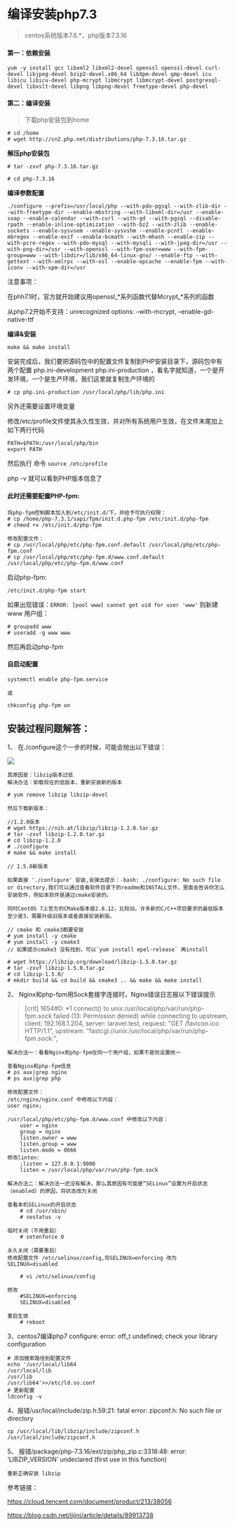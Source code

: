# 编译安装php7.3

> centos系统版本7.6.*，php版本7.3.16


#### 第一：依赖安装

```
yum -y install gcc libxml2 libxml2-devel openssl openssl-devel curl-devel libjpeg-devel bzip2-devel.x86_64 libXpm-devel gmp-devel icu libicu libicu-devel php-mcrypt libmcrypt libmcrypt-devel postgresql-devel libxslt-devel libpng libpng-devel freetype-devel php-devel
```

#### 第二：编译安装

> 下载php安装包到home

```
# cd /home
# wget http://cn2.php.net/distributions/php-7.3.16.tar.gz
```

**解压php安装包**

```
# tar -zxvf php-7.3.16.tar.gz

# cd php-7.3.16
```

**编译参数配置**

```
./configure --prefix=/usr/local/php --with-pdo-pgsql --with-zlib-dir --with-freetype-dir --enable-mbstring --with-libxml-dir=/usr --enable-soap --enable-calendar --with-curl --with-gd --with-pgsql --disable-rpath --enable-inline-optimization --with-bz2 --with-zlib --enable-sockets --enable-sysvsem --enable-sysvshm --enable-pcntl --enable-mbregex --enable-exif --enable-bcmath --with-mhash --enable-zip --with-pcre-regex --with-pdo-mysql --with-mysqli --with-jpeg-dir=/usr --with-png-dir=/usr --with-openssl --with-fpm-user=www --with-fpm-group=www --with-libdir=/lib/x86_64-linux-gnu/ --enable-ftp --with-gettext --with-xmlrpc --with-xsl --enable-opcache --enable-fpm --with-iconv --with-xpm-dir=/usr
```

注意事项：

在phh7.1时，官方就开始建议用openssl_*系列函数代替Mcrypt_*系列的函数

从php7.2开始不支持：unrecognized options: –with-mcrypt, –enable-gd-native-ttf



**编译&安装**

```
make && make install
```

安装完成后，我们要把源码包中的配置文件复制到PHP安装目录下，源码包中有两个配置  php.ini-development  php.ini-production  ，看名字就知道，一个是开发环境，一个是生产环境，我们这里就复制生产环境的

```
# cp php.ini-production /usr/local/php/lib/php.ini
```

另外还需要设置环境变量

修改/etc/profile文件使其永久性生效，并对所有系统用户生效，在文件末尾加上如下两行代码

```
PATH=$PATH:/usr/local/php/bin
export PATH
```

然后执行 命令 `source /etc/profile`

php -v 就可以看到PHP版本信息了




#### 此时还需要配置PHP-fpm:

```
将php-fpm控制脚本加入到/etc/init.d/下，并给予可执行权限：
# cp /home/php-7.3.1/sapi/fpm/init.d.php-fpm /etc/init.d/php-fpm
# chmod +x /etc/init.d/php-fpm

修改配置文件：
# cp /usr/local/php/etc/php-fpm.conf.default /usr/local/php/etc/php-fpm.conf
# cp /usr/local/php/etc/php-fpm.d/www.conf.default /usr/local/php/etc/php-fpm.d/www.conf
```

启动php-fpm:

```
/etc/init.d/php-fpm start
```

如果出现错误：`ERROR: [pool www] cannot get uid for user 'www'`
则新建www 用户组：

```
# groupadd www
# useradd -g www www
```

然后再启动php-fpm

#### 自启动配置

```
systemctl enable php-fpm.service

或

chkconfig php-fpm on
```



## 安装过程问题解答：

1、 在./configure这个一步的时候，可能会抛出以下错误：

![](../../assets/Linux/practice/20200327134144.png)

```
其原因是：libzip版本过低
解决办法：卸载现在的低版本，重新安装新的版本
	
# yum remove libzip libzip-devel

然后下载新版本：

//1.2.0版本
# wget https://nih.at/libzip/libzip-1.2.0.tar.gz
# tar -zxvf libzip-1.2.0.tar.gz
# cd libzip-1.2.0
# ./configure
# make && make install

// 1.5.0新版本

如果直接 './configure' 安装,会弹出提示：-bash: ./configure: No such file or directory,我们可以通过查看软件目录下的readme和INSTALL文件，里面会告诉你怎么安装软件，例如本软件是通过cmake安装的。

同时CentOS 7上官方的CMake版本是2.8.12，比较旧。许多新的C/C++项目要求的最低版本至少是3，需要升级旧版本或者直接安装新版。

// cmake 和 cmake3都要安装
# yum install -y cmake
# yum install -y cmake3
// 如果提示cmake3 没有找到，可以`yum install epel-release` 再install

# wget https://libzip.org/download/libzip-1.5.0.tar.gz
# tar -zxvf libzip-1.5.0.tar.gz
# cd libzip-1.5.0/
# mkdir build && cd build && cmake3 .. && make && make install
```



2、 Nginx和php-fpm用Sock套接字连接时，Nginx错误日志报以下错误提示

> [crit] 1654#0: *1 connect() to unix:/usr/local/php/var/run/php-fpm.sock failed (13: Permission denied) while connecting to upstream, client: 192.168.1.204, server: laravel.test, request: "GET /favicon.ico HTTP/1.1", upstream: "fastcgi://unix:/usr/local/php/var/run/php-fpm.sock:", 

```
解决办法一：看看Nginx和php-fpm在同一个用户组，如果不是则设置统一

查看Nginx和php-fpm信息
# ps aux|grep nginx 
# ps aux|grep php

修改配置文件：
/etc/nginx/nginx.conf 中修改以下内容：
user nginx;

/usr/local/php/etc/php-fpm.d/www.conf 中修改以下内容：
    user = nginx
    group = nginx
    listen.owner = www
    listen.group = www
	listen.mode = 0666
修改linten:
    ;listen = 127.0.0.1:9000
    listen = /usr/local/php/var/run/php-fpm.sock

解决办法二：解决办法一还没有解决，那么其原因有可能是“SELinux”设置为开启状态（enabled）的原因，将状态改为关闭

查看本机SELinux的开启状态
    # cd /usr/sbin/
    # sestatus -v

临时关闭（不用重启）
	# setenforce 0

永久关闭（需要重启）
修改配置文件 /etc/selinux/config,将SELINUX=enforcing 改为 SELINUX=disabled

	# vi /etc/selinux/config

修改
    #SELINUX=enforcing
    SELINUX=disabled

重启生效
	# reboot
```



3、centos7编译php7 configure: error: off_t undefined; check your library configuration

```
# 添加搜索路径到配置文件
echo '/usr/local/lib64
/usr/local/lib
/usr/lib
/usr/lib64'>>/etc/ld.so.conf
# 更新配置
ldconfig -v
```



4、报错/usr/local/include/zip.h:59:21: fatal error: zipconf.h: No such file or directory

```
cp /usr/local/lib/libzip/include/zipconf.h /usr/local/include/zipconf.h
```



5、 报错/package/php-7.3.16/ext/zip/php_zip.c:3318:48: error: ‘LIBZIP_VERSION’ undeclared (first use in this function)

```
重新正确安装 libzip
```



参考链接：

https://cloud.tencent.com/document/product/213/38056

https://blog.csdn.net/ijijni/article/details/89913738